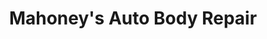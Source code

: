 ---
title: "Mahoney's Auto Body Repair"
url: /woburn/mahoneys-auto-body-repair/
shop: car repair
---